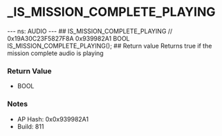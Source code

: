 # _IS_MISSION_COMPLETE_PLAYING

--- ns: AUDIO --- ## IS_MISSION_COMPLETE_PLAYING  // 0x19A30C23F5827F8A 0x939982A1 BOOL IS_MISSION_COMPLETE_PLAYING();  ## Return value Returns true if the mission complete audio is playing

### Return Value
* BOOL

### Notes
* AP Hash: 0x0x939982A1
* Build: 811

